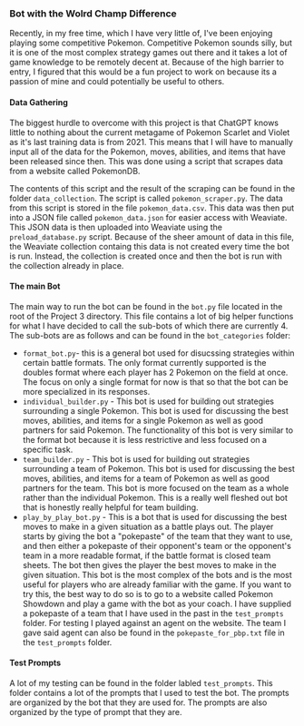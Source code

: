 ### Bot with the Wolrd Champ Difference

Recently, in my free time, which I have very little of, I've been enjoying playing some competitive Pokemon. Competitive Pokemon sounds silly, but it is one of the most complex strategy games out there and it takes a lot of game knowledge to be remotely decent at. Because of the high barrier to entry, I figured that this would be a fun project to work on because its a passion of mine and could potentially be useful to others.

#### Data Gathering

The biggest hurdle to overcome with this project is that ChatGPT knows little to nothing about the current metagame of Pokemon Scarlet and Violet as it's last training data is from 2021. This means that I will have to manually input all of the data for the Pokemon, moves, abilities, and items that have been released since then. This was done using a script that scrapes data from a website called PokemonDB.

The contents of this script and the result of the scraping can be found in the folder `data_collection`. The script is called `pokemon_scraper.py`. The data from this script is stored in the file `pokemon_data.csv`. This data was then put into a JSON file called `pokemon_data.json` for easier access with Weaviate. This JSON data is then uploaded into Weaviate using the `preload_database.py` script. Because of the sheer amount of data in this file, the Weaviate collection containg this data is not created every time the bot is run. Instead, the collection is created once and then the bot is run with the collection already in place.

#### The main Bot

The main way to run the bot can be found in the `bot.py` file located in the root of the Project 3 directory. This file contains a lot of big helper functions for what I have decided to call the sub-bots of which there are currently 4. The sub-bots are as follows and can be found in the `bot_categories` folder:

- `format_bot.py`- this is a general bot used for disucssing strategies within certain battle formats. The only format currently supported is the doubles format where each player has 2 Pokemon on the field at once. The focus on only a single format for now is that so that the bot can be more specialized in its responses.
- `individual_builder.py` - This bot is used for building out strategies surrounding a single Pokemon. This bot is used for discussing the best moves, abilities, and items for a single Pokemon as well as good partners for said Pokemon. The functionality of this bot is very similar to the format bot because it is less restrictive and less focused on a specific task.
- `team_builder.py` - This bot is used for building out strategies surrounding a team of Pokemon. This bot is used for discussing the best moves, abilities, and items for a team of Pokemon as well as good partners for the team. This bot is more focused on the team as a whole rather than the individual Pokemon. This is a really well fleshed out bot that is honestly really helpful for team building.
- `play_by_play_bot.py` - This is a bot that is used for discussing the best moves to make in a given situation as a battle plays out. The player starts by giving the bot a "pokepaste" of the team that they want to use, and then either a pokepaste of their opponent's team or the opponent's team in a more readable format, if the battle format is closed team sheets. The bot then gives the player the best moves to make in the given situation. This bot is the most complex of the bots and is the most useful for players who are already familiar with the game. If you want to try this, the best way to do so is to go to a website called Pokemon Showdown and play a game with the bot as your coach. I have supplied a pokepaste of a team that I have used in the past in the `test_prompts` folder. For testing I played against an agent on the website. The team I gave said agent can also be found in the `pokepaste_for_pbp.txt` file in the `test_prompts` folder.

#### Test Prompts

A lot of my testing can be found in the folder labled `test_prompts`. This folder contains a lot of the prompts that I used to test the bot. The prompts are organized by the bot that they are used for. The prompts are also organized by the type of prompt that they are.
